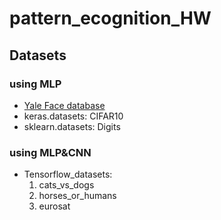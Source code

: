 # pattern_ecognition_HW
## Datasets
### using MLP
* [Yale Face database](http://vision.ucsd.edu/content/yale-face-database)
* keras.datasets: CIFAR10
* sklearn.datasets: Digits

### using MLP&CNN
* Tensorflow_datasets: 
  1. cats_vs_dogs
  2. horses_or_humans
  3. eurosat
